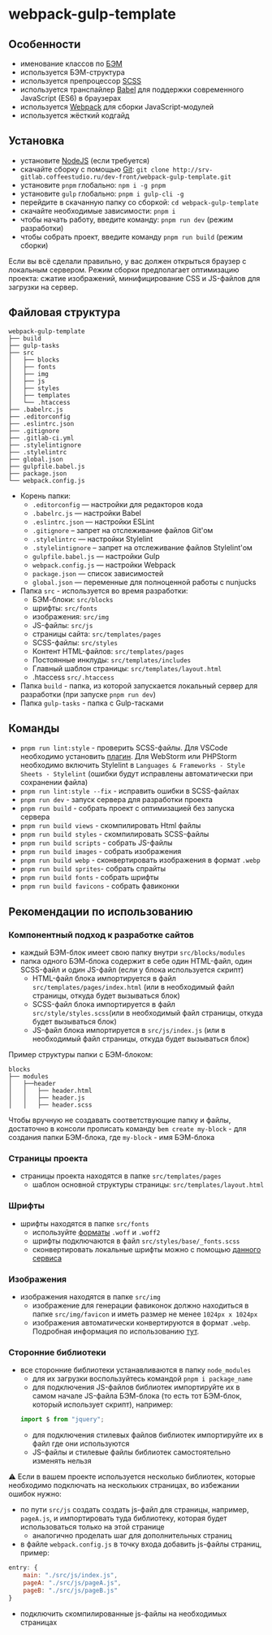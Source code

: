 # webpack-gulp-template
## Особенности
* именование классов по [БЭМ](https://ru.bem.info/)
* используется БЭМ-структура
* используется препроцессор [SCSS](https://sass-lang.com/)
* используется транспайлер [Babel](https://babeljs.io/) для поддержки современного JavaScript (ES6) в браузерах
* используется [Webpack](https://webpack.js.org/) для сборки JavaScript-модулей
* используется жёсткий кодгайд

## Установка
* установите [NodeJS](https://nodejs.org/en/) (если требуется)
* скачайте сборку с помощью [Git](https://git-scm.com/downloads): ```git clone http://srv-gitlab.coffeestudio.ru/dev-front/webpack-gulp-template.git```
* установите ```pnpm``` глобально: ```npm i -g pnpm```
* установите ```gulp``` глобально: ```pnpm i gulp-cli -g```
* перейдите в скачанную папку со сборкой: ```cd webpack-gulp-template```
* скачайте необходимые зависимости: ```pnpm i```
* чтобы начать работу, введите команду: ```pnpm run dev``` (режим разработки)
* чтобы собрать проект, введите команду ```pnpm run build``` (режим сборки)

Если вы всё сделали правильно, у вас должен открыться браузер с локальным сервером. Режим сборки предполагает оптимизацию проекта: сжатие изображений, минифицирование CSS и JS-файлов для загрузки на сервер.

## Файловая структура

```
webpack-gulp-template
├── build
├── gulp-tasks
├── src
│   ├── blocks
│   ├── fonts
│   ├── img
│   ├── js
│   ├── styles
│   ├── templates
│   └── .htaccess
├── .babelrc.js
├── .editorconfig
├── .eslintrc.json
├── .gitignore
├── .gitlab-ci.yml
├── .stylelintignore
├── .stylelintrc
├── global.json
├── gulpfile.babel.js
├── package.json
└── webpack.config.js
```

* Корень папки:
    * ```.editorconfig``` — настройки для редакторов кода
    * ```.babelrc.js``` — настройки Babel
    * ```.eslintrc.json``` — настройки ESLint
    * ```.gitignore``` – запрет на отслеживание файлов Git'ом
    * ```.stylelintrc``` — настройки Stylelint
    * ```.stylelintignore``` – запрет на отслеживание файлов Stylelint'ом
    * ```gulpfile.babel.js``` — настройки Gulp
    * ```webpack.config.js``` — настройки Webpack
    * ```package.json``` — список зависимостей
    * ```global.json``` — переменные для полноценной работы с nunjucks
* Папка ```src``` - используется во время разработки:
    * БЭМ-блоки: ```src/blocks```
    * шрифты: ```src/fonts```
    * изображения: ```src/img```
    * JS-файлы: ```src/js```
    * страницы сайта: ```src/templates/pages```
    * SCSS-файлы: ```src/styles```
    * Контент HTML-файлов: ```src/templates/pages```
    * Постоянные инклуды: ```src/templates/includes```
    * Главный шаблон страницы: ```src/templates/layout.html```
    * .htaccess ```src/.htaccess```
* Папка ```build``` - папка, из которой запускается локальный сервер для разработки (при запуске ```pnpm run dev```)
* Папка ```gulp-tasks``` - папка с Gulp-тасками

## Команды
* ```pnpm run lint:style``` - проверить SCSS-файлы. Для VSCode необходимо установить [плагин](https://marketplace.visualstudio.com/items?itemName=shinnn.stylelint). Для WebStorm
или PHPStorm необходимо включить Stylelint в ```Languages & Frameworks - Style Sheets - Stylelint``` (ошибки будут исправлены автоматически при сохранении файла)
* ```pnpm run lint:style --fix``` - исправить ошибки в SCSS-файлах
* ```pnpm run dev``` - запуск сервера для разработки проекта
* ```pnpm run build``` - собрать проект с оптимизацией без запуска сервера
* ```pnpm run build views``` - скомпилировать Html файлы
* ```pnpm run build styles``` - скомпилировать SCSS-файлы
* ```pnpm run build scripts``` - собрать JS-файлы
* ```pnpm run build images``` - собрать изображения
* ```pnpm run build webp``` - сконвертировать изображения в формат ```.webp```
* ```pnpm run build sprites```- собрать спрайты
* ```pnpm run build fonts``` - собрать шрифты
* ```pnpm run build favicons``` - собрать фавиконки

## Рекомендации по использованию
### Компонентный подход к разработке сайтов
* каждый БЭМ-блок имеет свою папку внутри ```src/blocks/modules```
* папка одного БЭМ-блока содержит в себе один HTML-файл, один SCSS-файл и один JS-файл (если у блока используется скрипт)
    * HTML-файл блока импортируется в файл ```src/templates/pages/index.html``` (или в необходимый файл страницы, откуда будет вызываться блок)
    * SCSS-файл блока импортируется в файл ```src/style/styles.scss```(или в необходимый файл страницы, откуда будет вызываться блок)
    * JS-файл блока импортируется в ```src/js/index.js``` (или в необходимый файл страницы, откуда будет вызываться блок)

Пример структуры папки с БЭМ-блоком:
```
blocks
├── modules
│   ├──header
│   │   ├── header.html
│   │   ├── header.js
│   │   ├── header.scss
```
Чтобы вручную не создавать соответствующие папку и файлы, достаточно в консоли прописать команду ```bem create my-block``` - для создания папки БЭМ-блока, где ```my-block``` - имя БЭМ-блока

### Страницы проекта
* страницы проекта находятся в папке ```src/templates/pages```
    * шаблон основной структуры страницы: ```src/templates/layout.html```

### Шрифты
* шрифты находятся в папке ```src/fonts```
    * используйте [форматы](https://caniuse.com/#search=woff) ```.woff``` и ```.woff2```
    * шрифты подключаются в файл ```src/styles/base/_fonts.scss```
    * сконвертировать локальные шрифты можно с помощью [данного сервиса](https://onlinefontconverter.com/)

### Изображения
* изображения находятся в папке ```src/img```
    * изображение для генерации фавиконок должно находиться в папке ```src/img/favicon``` и иметь размер не менее ```1024px x 1024px```
    * изображения автоматически конвертируются в формат ```.webp```. Подробная информация по использованию [тут](https://vk.com/@vk_it-webp).

### Сторонние библиотеки
* все сторонние библиотеки устанавливаются в папку ```node_modules```
    * для их загрузки воспользуйтеcь командой ```pnpm i package_name```
    * для подключения JS-файлов библиотек импортируйте их в самом начале JS-файла БЭМ-блока (то есть тот БЭМ-блок, который использует скрипт), например:
    ```javascript
    import $ from "jquery";
    ```
    * для подключения стилевых файлов библиотек импортируйте их в файл где они используются
    * JS-файлы и стилевые файлы библиотек самостоятельно изменять нельзя

:warning: Если в вашем проекте используется несколько библиотек, которые необходимо подключать на нескольких страницах, во избежании ошибок нужно:
* по пути ```src/js``` создать создать js-файл для страницы, например, ```pageA.js```, и импортировать туда библиотеку, которая будет использоваться только на этой странице
    * аналогично проделать шаг для дополнительных страниц
* в файле ```webpack.config.js``` в точку входа добавить js-файлы страниц, пример:
```javascript
entry: {
    main: "./src/js/index.js",
    pageA: "./src/js/pageA.js",
    pageB: "./src/js/pageB.js"
}
```
* подключить скомпилированные js-файлы на необходимых страницах

